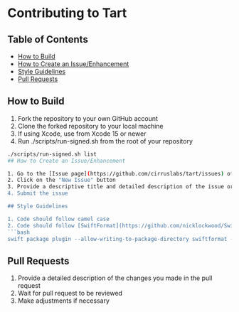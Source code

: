 # Contributing to Tart

Table of Contents
-----------------

- [How to Build](#how-to-build)
- [How to Create an Issue/Enhancement](#how-to-create-an-issueenhancement)
- [Style Guidelines](#style-guidelines)
- [Pull Requests](#Pull-Requests)

## How to Build

1. Fork the repository to your own GitHub account
2. Clone the forked repository to your local machine
3. If using Xcode, use from Xcode 15 or newer
4. Run ./scripts/run-signed.sh from the root of your repository

```bash
./scripts/run-signed.sh list
## How to Create an Issue/Enhancement

1. Go to the [Issue page](https://github.com/cirruslabs/tart/issues) of the repository
2. Click on the "New Issue" button
3. Provide a descriptive title and detailed description of the issue or enhancement you're suggesting
4. Submit the issue

## Style Guidelines

1. Code should follow camel case
2. Code should follow [SwiftFormat](https://github.com/nicklockwood/SwiftFormat#swift-package-manager-plugin) guidelines. You can auto-format the code by running the following command:
```bash
swift package plugin --allow-writing-to-package-directory swiftformat --cache ignore .
```

## Pull Requests

1. Provide a detailed description of the changes you made in the pull request
2. Wait for pull request to be reviewed 
3. Make adjustments if necessary
